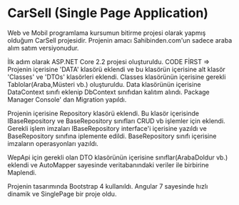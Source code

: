 # CarSell (Single Page Application)
Web ve Mobil programlama kursumun bitirme projesi olarak yapmış olduğum CarSell projesidir.
Projenin amacı Sahibinden.com'un sadece araba alım satım versiyonudur.

İlk adım olarak ASP.NET Core 2.2 projesi oluşturuldu.
CODE FİRST =>
Projenin içerisine 'DATA' klasörü eklendi ve bu klasörün içerisine alt klasör 'Classes' ve 'DTOs' klasörleri eklendi.
Classes klasörünün içerisine gerekli Tablolar(Araba,Müsteri vb.) oluşturuldu.
Data klasörünün içerisine DataContext sınıfı eklenip DbContext sınıfıdan kalıtım alındı.
Package Manager Console' dan Migration yapıldı.

Projenin içerisine Repository klasörü eklendi.
Bu klasör içerisinde IBaseRepository ve BaseRepository sınıfları CRUD vb işlemler için eklendi.
Gerekli işlem imzaları IBaseRepository interface'i içerisine yazıldı ve BaseRepository sınıfına iplemente edildi.
BaseRepository sınıfı içerisine imzaların operasyonları yazıldı.

WepApi için gerekli olan DTO klasörünün içerisine sınıflar(ArabaDoldur vb.) eklendi ve AutoMapper sayesinde veritabanındaki veriler ile birbirine Maplendi.

Projenin tasarımında Bootstrap 4 kullanıldı.
Angular 7 sayesinde hızlı dinamik ve SinglePage bir proje oldu.

